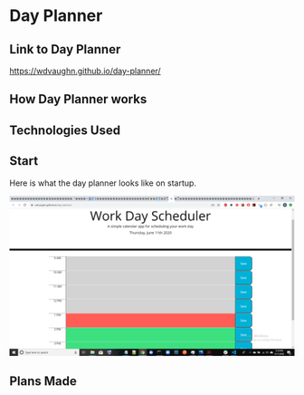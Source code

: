 # Day Planner
## Link to Day Planner
https://wdvaughn.github.io/day-planner/

## How Day Planner works

## Technologies Used

## Start
Here is what the day planner looks like on startup.

![image](./Blank-Day-Planner.png)

## Plans Made


